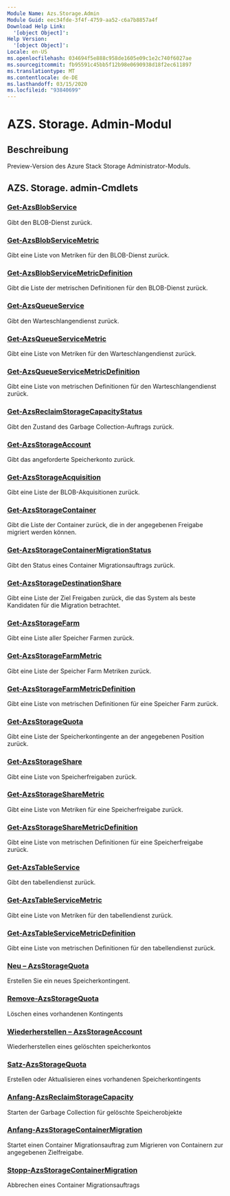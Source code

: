 ```yaml
---
Module Name: Azs.Storage.Admin
Module Guid: eec34fde-3f4f-4759-aa52-c6a7b8857a4f
Download Help Link:
  '[object Object]': 
Help Version:
  '[object Object]': 
Locale: en-US
ms.openlocfilehash: 034694f5e888c958de1605e09c1e2c740f6027ae
ms.sourcegitcommit: fb95591c45bb5f12b98e0690938d18f2ec611897
ms.translationtype: MT
ms.contentlocale: de-DE
ms.lasthandoff: 03/15/2020
ms.locfileid: "93840699"
---
```

# AZS. Storage. Admin-Modul
## Beschreibung
Preview-Version des Azure Stack Storage Administrator-Moduls.  

## AZS. Storage. admin-Cmdlets
### [Get-AzsBlobService](Get-AzsBlobService.md)
Gibt den BLOB-Dienst zurück.

### [Get-AzsBlobServiceMetric](Get-AzsBlobServiceMetric.md)
Gibt eine Liste von Metriken für den BLOB-Dienst zurück.

### [Get-AzsBlobServiceMetricDefinition](Get-AzsBlobServiceMetricDefinition.md)
Gibt die Liste der metrischen Definitionen für den BLOB-Dienst zurück.

### [Get-AzsQueueService](Get-AzsQueueService.md)
Gibt den Warteschlangendienst zurück.

### [Get-AzsQueueServiceMetric](Get-AzsQueueServiceMetric.md)
Gibt eine Liste von Metriken für den Warteschlangendienst zurück.

### [Get-AzsQueueServiceMetricDefinition](Get-AzsQueueServiceMetricDefinition.md)
Gibt eine Liste von metrischen Definitionen für den Warteschlangendienst zurück.

### [Get-AzsReclaimStorageCapacityStatus](Get-AzsReclaimStorageCapacityStatus.md)
Gibt den Zustand des Garbage Collection-Auftrags zurück.

### [Get-AzsStorageAccount](Get-AzsStorageAccount.md)
Gibt das angeforderte Speicherkonto zurück.

### [Get-AzsStorageAcquisition](Get-AzsStorageAcquisition.md)
Gibt eine Liste der BLOB-Akquisitionen zurück.

### [Get-AzsStorageContainer](Get-AzsStorageContainer.md)
Gibt die Liste der Container zurück, die in der angegebenen Freigabe migriert werden können.

### [Get-AzsStorageContainerMigrationStatus](Get-AzsStorageContainerMigrationStatus.md)
Gibt den Status eines Container Migrationsauftrags zurück.

### [Get-AzsStorageDestinationShare](Get-AzsStorageDestinationShare.md)
Gibt eine Liste der Ziel Freigaben zurück, die das System als beste Kandidaten für die Migration betrachtet.

### [Get-AzsStorageFarm](Get-AzsStorageFarm.md)
Gibt eine Liste aller Speicher Farmen zurück.

### [Get-AzsStorageFarmMetric](Get-AzsStorageFarmMetric.md)
Gibt eine Liste der Speicher Farm Metriken zurück.

### [Get-AzsStorageFarmMetricDefinition](Get-AzsStorageFarmMetricDefinition.md)
Gibt eine Liste von metrischen Definitionen für eine Speicher Farm zurück.

### [Get-AzsStorageQuota](Get-AzsStorageQuota.md)
Gibt eine Liste der Speicherkontingente an der angegebenen Position zurück.

### [Get-AzsStorageShare](Get-AzsStorageShare.md)
Gibt eine Liste von Speicherfreigaben zurück.

### [Get-AzsStorageShareMetric](Get-AzsStorageShareMetric.md)
Gibt eine Liste von Metriken für eine Speicherfreigabe zurück.

### [Get-AzsStorageShareMetricDefinition](Get-AzsStorageShareMetricDefinition.md)
Gibt eine Liste von metrischen Definitionen für eine Speicherfreigabe zurück.

### [Get-AzsTableService](Get-AzsTableService.md)
Gibt den tabellendienst zurück.

### [Get-AzsTableServiceMetric](Get-AzsTableServiceMetric.md)
Gibt eine Liste von Metriken für den tabellendienst zurück.

### [Get-AzsTableServiceMetricDefinition](Get-AzsTableServiceMetricDefinition.md)
Gibt eine Liste von metrischen Definitionen für den tabellendienst zurück.

### [Neu – AzsStorageQuota](New-AzsStorageQuota.md)
Erstellen Sie ein neues Speicherkontingent.

### [Remove-AzsStorageQuota](Remove-AzsStorageQuota.md)
Löschen eines vorhandenen Kontingents

### [Wiederherstellen – AzsStorageAccount](Restore-AzsStorageAccount.md)
Wiederherstellen eines gelöschten speicherkontos

### [Satz-AzsStorageQuota](Set-AzsStorageQuota.md)
Erstellen oder Aktualisieren eines vorhandenen Speicherkontingents

### [Anfang-AzsReclaimStorageCapacity](Start-AzsReclaimStorageCapacity.md)
Starten der Garbage Collection für gelöschte Speicherobjekte

### [Anfang-AzsStorageContainerMigration](Start-AzsStorageContainerMigration.md)
Startet einen Container Migrationsauftrag zum Migrieren von Containern zur angegebenen Zielfreigabe.

### [Stopp-AzsStorageContainerMigration](Stop-AzsStorageContainerMigration.md)
Abbrechen eines Container Migrationsauftrags

